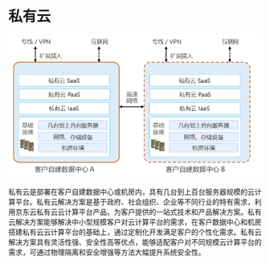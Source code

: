 #  私有云

![私-私](../../../../image/whitepaper/私-私.png)

私有云是部署在客户自建数据中心或机房内，具有几台到上百台服务器规模的云计算平台。私有云解决方案是基于政府、社会组织、企业等不同行业的特有需求，利用京东云私有云云计算平台产品，为客户提供的一站式技术和产品解决方案。私有云解决方案能够解决中小型规模客户对云计算平台的需求，在客户数据中心和机房搭建私有云云计算平台的基础上，通过定制化开发满足客户的个性化需求。私有云解决方案具有灵活性强、安全性高等优点，能够适配客户对不同规模云计算平台的需求，可通过物理隔离和安全增强等方法大幅提升系统安全性。
